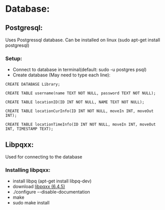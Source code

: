 # Database:

## Postgresql:

Uses Postgressql database. Can be installed on linux (sudo apt-get install postgresql)
### Setup:

- Connect to database in terminal(default: sudo -u postgres psql)
- Create database (May need to type each line):

```
CREATE DATABASE Library;

CREATE TABLE username(name TEXT NOT NULL, password TEXT NOT NULL);

CREATE TABLE locationID(ID INT NOT NULL, NAME TEXT NOT NULL);

CREATE TABLE locationCurInfo(ID INT NOT NULL, moveIn INT, moveOut INT);

CREATE TABLE locationTimeInfo(ID INT NOT NULL, moveIn INT, moveOut INT, TIMESTAMP TEXT);
```

## Libpqxx:

Used for connecting to the database
### Installing libpqxx:
- install libpq (apt-get install libpq-dev)
- download [libpqxx (6.4.5)](https://github.com/jtv/libpqxx/releases/)
- ./configure --disable-documentation
- make
- sudo make install
